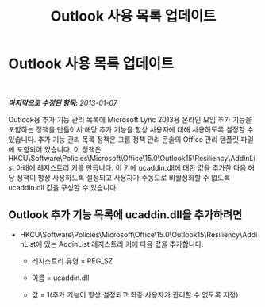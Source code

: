 ﻿---
title: Outlook 사용 목록 업데이트
TOCTitle: Outlook 사용 목록 업데이트
ms:assetid: 5db120dc-52f9-4dde-acb9-3824ae245086
ms:mtpsurl: https://technet.microsoft.com/ko-kr/library/JJ215438(v=OCS.15)
ms:contentKeyID: 49303775
ms.date: 08/24/2015
mtps_version: v=OCS.15
ms.translationtype: HT
---

# Outlook 사용 목록 업데이트

 

_**마지막으로 수정된 항목:** 2013-01-07_

Outlook용 추가 기능 관리 목록에 Microsoft Lync 2013용 온라인 모임 추가 기능을 포함하는 정책을 만들어서 해당 추가 기능을 항상 사용자에 대해 사용하도록 설정할 수 있습니다. 추가 기능 관리 목록 정책은 그룹 정책 관리 콘솔의 Office 관리 템플릿 파일에 포함되어 있습니다. 이 정책은 HKCU\\Software\\Policies\\Microsoft\\Office\\15.0\\Outlook15\\Resiliency\\AddinList 아래에 레지스트리 키를 만듭니다. 이 키에 ucaddin.dll에 대한 값을 추가한 다음 해당 정책이 항상 사용하도록 설정되고 사용자가 수동으로 비활성화할 수 없도록 ucaddin.dll 값을 구성할 수 있습니다.

## Outlook 추가 기능 목록에 ucaddin.dll을 추가하려면

  - HKCU\\Software\\Policies\\Microsoft\\Office\\15.0\\Outlook15\\Resiliency\\AddinList에 있는 AddinList 레지스트리 키에 다음 값을 추가합니다.
    
      - 레지스트리 유형 = REG\_SZ
    
      - 이름 = ucaddin.dll
    
      - 값 = 1(추가 기능이 항상 설정되고 최종 사용자가 관리할 수 없도록 지정)

